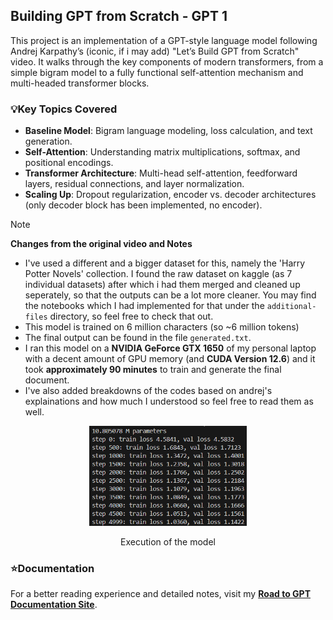 ## Building GPT from Scratch - GPT 1

This project is an implementation of a GPT-style language model following Andrej Karpathy’s (iconic, if i may add) "Let’s Build GPT from Scratch" video. It walks through the key components of modern transformers, from a simple bigram model to a fully functional self-attention mechanism and multi-headed transformer blocks.  

### **💡Key Topics Covered**  
- **Baseline Model**: Bigram language modeling, loss calculation, and text generation.
- **Self-Attention**: Understanding matrix multiplications, softmax, and positional encodings. 
- **Transformer Architecture**: Multi-head self-attention, feedforward layers, residual connections, and layer normalization.
- **Scaling Up**: Dropout regularization, encoder vs. decoder architectures (only decoder block has been implemented, no encoder).

> [!Note]
> **Changes from the original video and Notes**
> - I've used a different and a bigger dataset for this, namely the 'Harry Potter Novels' collection. I found the raw dataset on kaggle (as 7 individual datasets) after which i had them merged and cleaned up seperately, so that the outputs can be a lot more cleaner. You may find the notebooks which I had implemented for that under the `additional-files` directory, so feel free to check that out.
> - This model is trained on 6 million characters (so ~6 million tokens)
> - The final output can be found in the file `generated.txt`.
> - I ran this model on a **NVIDIA GeForce GTX 1650** of my personal laptop with a decent amount of GPU memory (and **CUDA Version 12.6**) and it took **approximately 90 minutes** to train and generate the final document.
> - I've also added breakdowns of the codes based on andrej's explainations and how much I understood so feel free to read them as well.

<div align="center">
<img src="additional-files\static\training-time.png" alt="Thumbnail" width="50%">
<p>Execution of the model</p>
</div>

### **⭐Documentation**
For a better reading experience and detailed notes, visit my **[Road to GPT Documentation Site](https://muzzammilshah.github.io/Road-to-GPT/GPT-1/)**.
